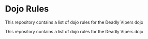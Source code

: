 Dojo Rules
==========

This repository contains a list of dojo rules for the Deadly Vipers dojo

This repository contains a list of dojo rules for the Deadly Vipers dojo